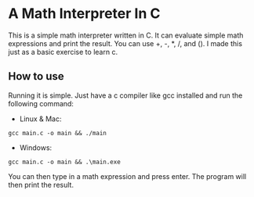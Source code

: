 # A Math Interpreter In C

This is a simple math interpreter written in C. It can evaluate simple math expressions and print the result. You can use +, -, *, /, and (). I made this just as a basic exercise to learn c.

## How to use

Running it is simple. Just have a c compiler like gcc installed and run the following command:

- Linux & Mac:

```console
gcc main.c -o main && ./main
```

- Windows:

```console
gcc main.c -o main && .\main.exe
```

You can then type in a math expression and press enter. The program will then print the result.

